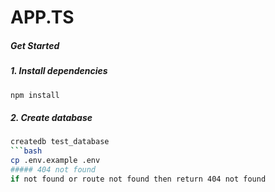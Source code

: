 # APP.TS

##### Get Started
##### 1. Install dependencies
```bash
npm install
```
##### 2. Create database
```bash
createdb test_database
```bash
cp .env.example .env
##### 404 not found
if not found or route not found then return 404 not found


